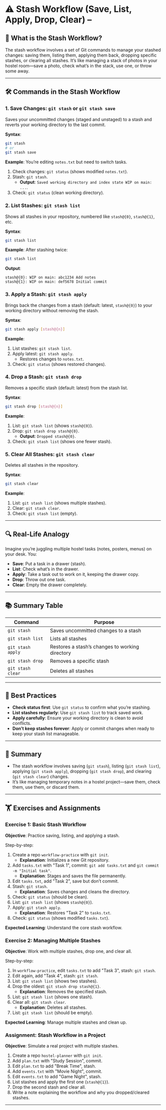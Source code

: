 # ⚠️ Stash Workflow (Save, List, Apply, Drop, Clear) – 

## 📌 What is the Stash Workflow?

The stash workflow involves a set of Git commands to manage your stashed changes: saving them, listing them, applying them back, dropping specific stashes, or clearing all stashes. It’s like managing a stack of photos in your hostel room—save a photo, check what’s in the stack, use one, or throw some away.

---

## 🛠 Commands in the Stash Workflow

### 1. Save Changes: `git stash` or `git stash save`
Saves your uncommitted changes (staged and unstaged) to a stash and reverts your working directory to the last commit.

**Syntax**:
```bash
git stash
# or
git stash save
```

**Example**:
You’re editing `notes.txt` but need to switch tasks.
1. Check changes: `git status` (shows modified `notes.txt`).
2. Stash: `git stash`.
   - **Output**: `Saved working directory and index state WIP on main: ...`.
3. Check: `git status` (clean working directory).

### 2. List Stashes: `git stash list`
Shows all stashes in your repository, numbered like `stash@{0}`, `stash@{1}`, etc.

**Syntax**:
```bash
git stash list
```

**Example**:
After stashing twice:
```bash
git stash list
```
**Output**:
```
stash@{0}: WIP on main: abc1234 Add notes
stash@{1}: WIP on main: def5678 Initial commit
```

### 3. Apply a Stash: `git stash apply`
Brings back the changes from a stash (default: latest, `stash@{0}`) to your working directory without removing the stash.

**Syntax**:
```bash
git stash apply [stash@{n}]
```

**Example**:
1. List stashes: `git stash list`.
2. Apply latest: `git stash apply`.
   - Restores changes to `notes.txt`.
3. Check: `git status` (shows restored changes).

### 4. Drop a Stash: `git stash drop`
Removes a specific stash (default: latest) from the stash list.

**Syntax**:
```bash
git stash drop [stash@{n}]
```

**Example**:
1. List: `git stash list` (shows `stash@{0}`).
2. Drop: `git stash drop stash@{0}`.
   - **Output**: `Dropped stash@{0}`.
3. Check: `git stash list` (shows one fewer stash).

### 5. Clear All Stashes: `git stash clear`
Deletes all stashes in the repository.

**Syntax**:
```bash
git stash clear
```

**Example**:
1. List: `git stash list` (shows multiple stashes).
2. Clear: `git stash clear`.
3. Check: `git stash list` (empty).

---

## 🔍 Real-Life Analogy

Imagine you’re juggling multiple hostel tasks (notes, posters, menus) on your desk. You:
- **Save**: Put a task in a drawer (stash).
- **List**: Check what’s in the drawer.
- **Apply**: Take a task out to work on it, keeping the drawer copy.
- **Drop**: Throw out one task.
- **Clear**: Empty the drawer completely.

---

## 📚 Summary Table

| Command                | Purpose                                      |
|------------------------|----------------------------------------------|
| `git stash`            | Saves uncommitted changes to a stash         |
| `git stash list`       | Lists all stashes                            |
| `git stash apply`      | Restores a stash’s changes to working directory |
| `git stash drop`       | Removes a specific stash                     |
| `git stash clear`      | Deletes all stashes                          |

---

## 🔧 Best Practices

- **Check status first**: Use `git status` to confirm what you’re stashing.
- **List stashes regularly**: Use `git stash list` to track saved work.
- **Apply carefully**: Ensure your working directory is clean to avoid conflicts.
- **Don’t keep stashes forever**: Apply or commit changes when ready to keep your stash list manageable.

---

## 📝 Summary

- The stash workflow involves saving (`git stash`), listing (`git stash list`), applying (`git stash apply`), dropping (`git stash drop`), and clearing (`git stash clear`) changes.
- It’s like managing temporary notes in a hostel project—save them, check them, use them, or discard them.

---

## 🏋️ Exercises and Assignments

### Exercise 1: Basic Stash Workflow
**Objective**: Practice saving, listing, and applying a stash.

Step-by-step:
1. Create a repo `workflow-practice` with `git init`.
   - **Explanation**: Initializes a new Git repository.
2. Add `tasks.txt` with "Task 1", commit: `git add tasks.txt` and `git commit -m "Initial task"`.
   - **Explanation**: Stages and saves the file permanently.
3. Edit `tasks.txt`, add "Task 2", save but don’t commit.
4. Stash: `git stash`.
   - **Explanation**: Saves changes and cleans the directory.
5. Check: `git status` (should be clean).
6. List: `git stash list` (shows `stash@{0}`).
7. Apply: `git stash apply`.
   - **Explanation**: Restores "Task 2" to `tasks.txt`.
8. Check: `git status` (shows modified `tasks.txt`).

**Expected Learning**: Understand the core stash workflow.

### Exercise 2: Managing Multiple Stashes
**Objective**: Work with multiple stashes, drop one, and clear all.

Step-by-step:
1. In `workflow-practice`, edit `tasks.txt` to add "Task 3", stash: `git stash`.
2. Edit again, add "Task 4", stash: `git stash`.
3. List: `git stash list` (shows two stashes).
4. Drop the oldest: `git stash drop stash@{1}`.
   - **Explanation**: Removes the specified stash.
5. List: `git stash list` (shows one stash).
6. Clear all: `git stash clear`.
   - **Explanation**: Deletes all stashes.
7. List: `git stash list` (should be empty).

**Expected Learning**: Manage multiple stashes and clean up.

### Assignment: Stash Workflow in a Project
**Objective**: Simulate a real project with multiple stashes.

1. Create a repo `hostel-planner` with `git init`.
2. Add `plan.txt` with "Study Session", commit.
3. Edit `plan.txt` to add "Break Time", stash.
4. Add `events.txt` with "Movie Night", commit.
5. Edit `events.txt` to add "Game Night", stash.
6. List stashes and apply the first one (`stash@{1}`).
7. Drop the second stash and clear all.
8. Write a note explaining the workflow and why you dropped/cleared stashes.


---
